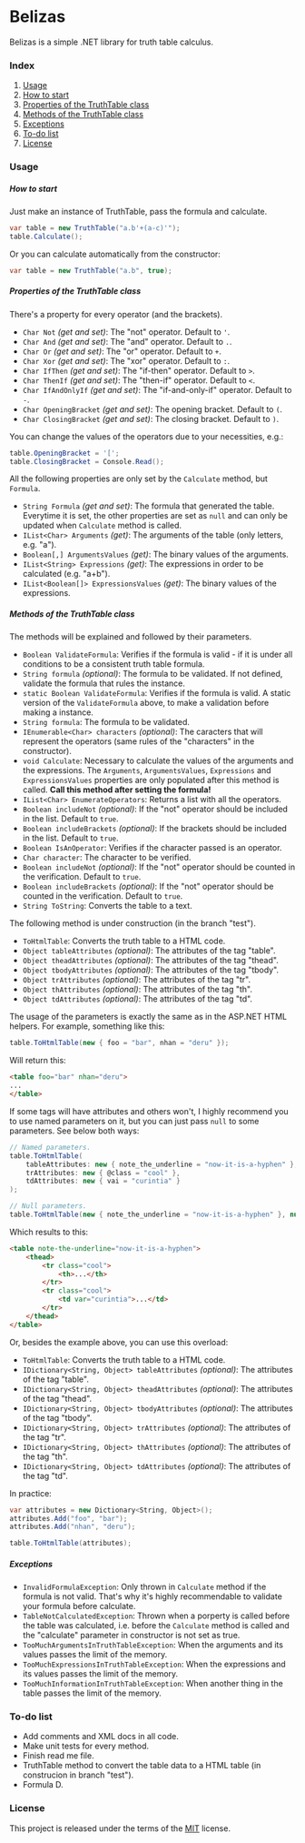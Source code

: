 # Belizas
Belizas is a simple .NET library for truth table calculus.

### Index
1. [Usage](#usage)
 1. [How to start](#how-to-start)
 2. [Properties of the TruthTable class](#properties-of-the-truthtable-class)
 3. [Methods of the TruthTable class](#methods-of-the-truthtable-class)
2. [Exceptions](#exceptions)
3. [To-do list](#to-do-list)
4. [License](#license)

### Usage
##### How to start
Just make an instance of TruthTable, pass the formula and calculate.
```c#
var table = new TruthTable("a.b'+(a-c)'");
table.Calculate();
```
Or you can calculate automatically from the constructor:
```c#
var table = new TruthTable("a.b", true);
```

##### Properties of the TruthTable class
There's a property for every operator (and the brackets).
* `Char Not` *(get and set)*: The "not" operator. Default to `'`.
* `Char And` *(get and set)*: The "and" operator. Default to `.`.
* `Char Or` *(get and set)*: The "or" operator. Default to `+`.
* `Char Xor` *(get and set)*: The "xor" operator. Default to `:`.
* `Char IfThen` *(get and set)*: The "if-then" operator. Default to `>`.
* `Char ThenIf` *(get and set)*: The "then-if" operator. Default to `<`.
* `Char IfAndOnlyIf` *(get and set)*: The "if-and-only-if" operator. Default to `-`.
* `Char OpeningBracket` *(get and set)*: The opening bracket. Default to `(`.
* `Char ClosingBracket` *(get and set)*: The closing bracket. Default to `)`.

You can change the values of the operators due to your necessities, e.g.:
```c#
table.OpeningBracket = '[';
table.ClosingBracket = Console.Read();
```

All the following properties are only set by the `Calculate` method, but `Formula`.
* `String Formula` *(get and set)*: The formula that generated the table. Everytime it is set, the other properties are set as `null` and can only be updated when `Calculate` method is called.
* `IList<Char> Arguments` *(get)*: The arguments of the table (only letters, e.g. "a").
* `Boolean[,] ArgumentsValues` *(get)*: The binary values of the arguments.
* `IList<String> Expressions` *(get)*: The expressions in order to be calculated (e.g. "a+b").
* `IList<Boolean[]> ExpressionsValues` *(get)*: The binary values of the expressions.

##### Methods of the TruthTable class
The methods will be explained and followed by their parameters.
* `Boolean ValidateFormula`: Verifies if the formula is valid - if it is under all conditions to be a consistent truth table formula.
 * `String formula` *(optional)*: The formula to be validated. If not defined, validate the formula that rules the instance.
* `static Boolean ValidateFormula`: Verifies if the formula is valid. A static version of the `ValidateFormula` above, to make a validation before making a instance.
 * `String formula`: The formula to be validated.
 * `IEnumerable<Char> characters` *(optional)*: The caracters that will represent the operators (same rules of the "characters" in the constructor).
* `void Calculate`: Necessary to calculate the values of the arguments and the expressions. The `Arguments`, `ArgumentsValues`, `Expressions` and `ExpressionsValues` properties are only populated after this method is called. **Call this method after setting the formula!**
* `IList<Char> EnumerateOperators`: Returns a list with all the operators.
 * `Boolean includeNot` *(optional)*: If the "not" operator should be included in the list. Default to `true`.
 * `Boolean includeBrackets` *(optional)*: If the brackets should be included in the list. Default to `true`.
* `Boolean IsAnOperator`: Verifies if the character passed is an operator.
 * `Char character`: The character to be verified.
 * `Boolean includeNot` *(optional)*: If the "not" operator should be counted in the verification. Default to `true`.
 * `Boolean includeBrackets` *(optional)*: If the "not" operator should be counted in the verification. Default to `true`.
* `String ToString`: Converts the table to a text.

The following method is under construction (in the branch "test").
* `ToHtmlTable`: Converts the truth table to a HTML code.
 * `Object tableAttributes` *(optional)*: The attributes of the tag "table".
 * `Object theadAttributes` *(optional)*: The attributes of the tag "thead".
 * `Object tbodyAttributes` *(optional)*: The attributes of the tag "tbody".
 * `Object trAttributes` *(optional)*: The attributes of the tag "tr".
 * `Object thAttributes` *(optional)*: The attributes of the tag "th".
 * `Object tdAttributes` *(optional)*: The attributes of the tag "td".

The usage of the parameters is exactly the same as in the ASP.NET HTML helpers. For example, something like this:
```c#
table.ToHtmlTable(new { foo = "bar", nhan = "deru" });
```
Will return this:
```html
<table foo="bar" nhan="deru">
...
</table>
```
If some tags will have attributes and others won't, I highly recommend you to use named parameters on it, but you can just pass `null` to some parameters. See below both ways:
```c#
// Named parameters.
table.ToHtmlTable(
    tableAttributes: new { note_the_underline = "now-it-is-a-hyphen" },
    trAttributes: new { @class = "cool" },
    tdAttributes: new { vai = "curintia" }
);

// Null parameters.
table.ToHtmlTable(new { note_the_underline = "now-it-is-a-hyphen" }, null, null, new { @class ="cool" }, null, new { vai = "curintia" });
```
Which results to this:
```html
<table note-the-underline="now-it-is-a-hyphen">
    <thead>
        <tr class="cool">
            <th>...</th>
        </tr>
        <tr class="cool">
            <td var="curintia">...</td>
        </tr>
    </thead>
</table>
```

Or, besides the example above, you can use this overload:
* `ToHtmlTable`: Converts the truth table to a HTML code.
 * `IDictionary<String, Object> tableAttributes` *(optional)*: The attributes of the tag "table".
 * `IDictionary<String, Object> theadAttributes` *(optional)*: The attributes of the tag "thead".
 * `IDictionary<String, Object> tbodyAttributes` *(optional)*: The attributes of the tag "tbody".
 * `IDictionary<String, Object> trAttributes` *(optional)*: The attributes of the tag "tr".
 * `IDictionary<String, Object> thAttributes` *(optional)*: The attributes of the tag "th".
 * `IDictionary<String, Object> tdAttributes` *(optional)*: The attributes of the tag "td".

In practice:
```c#
var attributes = new Dictionary<String, Object>();
attributes.Add("foo", "bar");
attributes.Add("nhan", "deru");

table.ToHtmlTable(attributes);
```

##### Exceptions
* `InvalidFormulaException`: Only thrown in `Calculate` method if the formula is not valid. That's why it's highly recommendable to validate your formula before calculate.
* `TableNotCalculatedException`: Thrown when a porperty is called before the table was calculated, i.e. before the `Calculate` method is called and the "calculate" parameter in constructor is not set as true.
* `TooMuchArgumentsInTruthTableException`: When the arguments and its values passes the limit of the memory.
* `TooMuchExpressionsInTruthTableException`: When the expressions and its values passes the limit of the memory.
* `TooMuchInformationInTruthTableException`: When another thing in the table passes the limit of the memory.

### To-do list
* Add comments and XML docs in all code.
* Make unit tests for every method.
* Finish read me file.
* TruthTable method to convert the table data to a HTML table (in construcion in branch "test").
* Formula D.

### License
This project is released under the terms of the [MIT](http://opensource.org/licenses/MIT) license.

